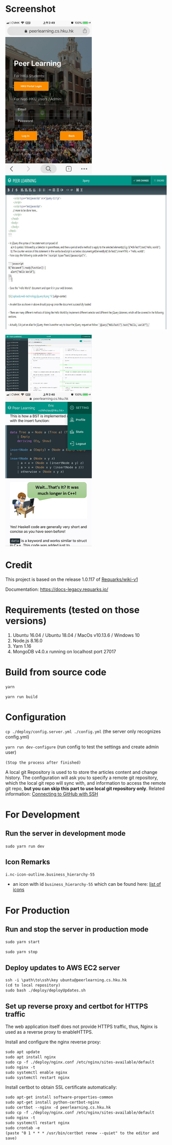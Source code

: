 
# Screenshot

<img src="https://raw.githubusercontent.com/hkucsplearn/peer-learning/master/assets/demo/1.jpg" width="270"> <img src="https://raw.githubusercontent.com/hkucsplearn/peer-learning/master/assets/demo/2.jpg" height="480">

<img src="https://raw.githubusercontent.com/hkucsplearn/peer-learning/master/assets/demo/3.jpg" width="270"> <img src="https://raw.githubusercontent.com/hkucsplearn/peer-learning/master/assets/demo/4.jpg" height="480">

# Credit

This project is based on the release 1.0.117 of [Requarks/wiki-v1](https://github.com/Requarks/wiki-v1)

Documentation: https://docs-legacy.requarks.io/

# Requirements (tested on those versions)

1. Ubuntu 16.04 / Ubuntu 18.04 / MacOs v10.13.6 / Windows 10
2. Node.js 8.16.0
3. Yarn 1.16
4. MongoDB v4.0.x running on localhost port 27017

# Build from source code

`yarn`

`yarn run build`

# Configuration

`cp ./deploy/config.server.yml ./config.yml` (the server only recognizes config.yml)

`yarn run dev-configure` (run config to test the settings and create admin user)

`(Stop the process after finished)`

A local git Repository is used to to store the articles content and change history. The configuration will ask you to specify a remote git repository, which the local git repo will sync with, and information to access the remote git repo, **but you can skip this part to use local git repository only**. Related information: [Connecting to GitHub with SSH](https://help.github.com/en/articles/connecting-to-github-with-ssh)


# For Development

## Run the server in development mode

`sudo yarn run dev`

## Icon Remarks

`i.nc-icon-outline.business_hierarchy-55`

* an icon with id `business_hierarchy-55` which can be found here: [list of icons](https://www.sindicalistasdebase.es/assets/css/icons/demo-glyph.html)

# For Production

## Run and stop the server in production mode

`sudo yarn start`

`sudo yarn stop`

## Deploy updates to AWS EC2 server

```
ssh -i \path\to\ssh\key ubuntu@peerlearning.cs.hku.hk
(cd to local repository)
sudo bash ./deploy/deployUpdates.sh
```

## Set up reverse proxy and certbot for HTTPS traffic

The web application itself does not provide HTTPS traffic, thus, Nginx is used as a reverse proxy to enableHTTPS.

Install and configure the nginx reverse proxy:

```
sudo apt update
sudo apt install nginx
sudo cp -f ./deploy/nginx.conf /etc/nginx/sites-available/default
sudo nginx -t
sudo systemctl enable nginx
sudo systemctl restart nginx
```

Install certbot to obtain SSL certificate automatically:

```
sudo apt-get install software-properties-common
sudo apt-get install python-certbot-nginx
sudo certbot --nginx -d peerlearning.cs.hku.hk
sudo cp -f ./deploy/nginx.conf /etc/nginx/sites-available/default
sudo nginx -t
sudo systemctl restart nginx
sudo crontab -e
(paste "0 1 * * * /usr/bin/certbot renew --quiet" to the editor and save)
```
